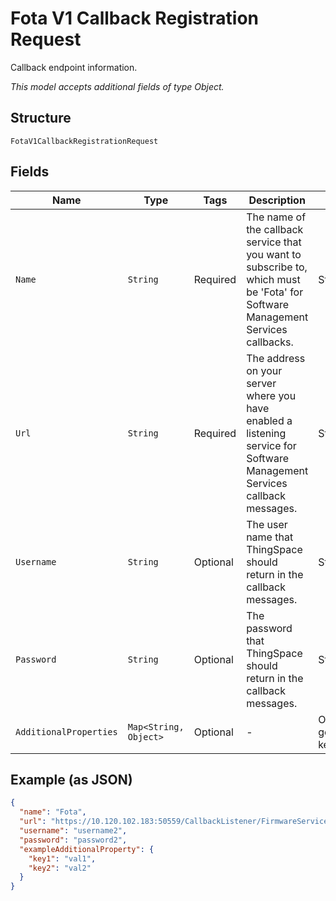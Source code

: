 
# Fota V1 Callback Registration Request

Callback endpoint information.

*This model accepts additional fields of type Object.*

## Structure

`FotaV1CallbackRegistrationRequest`

## Fields

| Name | Type | Tags | Description | Getter | Setter |
|  --- | --- | --- | --- | --- | --- |
| `Name` | `String` | Required | The name of the callback service that you want to subscribe to, which must be 'Fota' for Software Management Services callbacks. | String getName() | setName(String name) |
| `Url` | `String` | Required | The address on your server where you have enabled a listening service for Software Management Services callback messages. | String getUrl() | setUrl(String url) |
| `Username` | `String` | Optional | The user name that ThingSpace should return in the callback messages. | String getUsername() | setUsername(String username) |
| `Password` | `String` | Optional | The password that ThingSpace should return in the callback messages. | String getPassword() | setPassword(String password) |
| `AdditionalProperties` | `Map<String, Object>` | Optional | - | Object getAdditionalProperty(String key) | additionalProperty(String key, Object value) |

## Example (as JSON)

```json
{
  "name": "Fota",
  "url": "https://10.120.102.183:50559/CallbackListener/FirmwareServiceMessages.asmx",
  "username": "username2",
  "password": "password2",
  "exampleAdditionalProperty": {
    "key1": "val1",
    "key2": "val2"
  }
}
```

